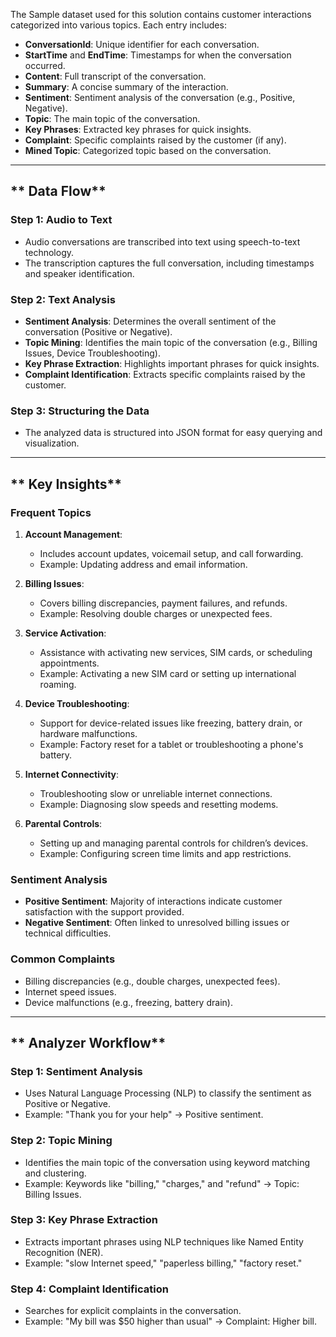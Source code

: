 <!-- ## **1. Overview of the Data** -->
The Sample dataset used for this solution contains customer interactions categorized into various topics. Each entry includes:

- **ConversationId**: Unique identifier for each conversation.
- **StartTime** and **EndTime**: Timestamps for when the conversation occurred.
- **Content**: Full transcript of the conversation.
- **Summary**: A concise summary of the interaction.
- **Sentiment**: Sentiment analysis of the conversation (e.g., Positive, Negative).
- **Topic**: The main topic of the conversation.
- **Key Phrases**: Extracted key phrases for quick insights.
- **Complaint**: Specific complaints raised by the customer (if any).
- **Mined Topic**: Categorized topic based on the conversation.

---

## ** Data Flow**

### **Step 1: Audio to Text**
- Audio conversations are transcribed into text using speech-to-text technology.
- The transcription captures the full conversation, including timestamps and speaker identification.

### **Step 2: Text Analysis**
- **Sentiment Analysis**: Determines the overall sentiment of the conversation (Positive or Negative).
- **Topic Mining**: Identifies the main topic of the conversation (e.g., Billing Issues, Device Troubleshooting).
- **Key Phrase Extraction**: Highlights important phrases for quick insights.
- **Complaint Identification**: Extracts specific complaints raised by the customer.

### **Step 3: Structuring the Data**
- The analyzed data is structured into JSON format for easy querying and visualization.

---

## ** Key Insights**
### **Frequent Topics**
1. **Account Management**:
      - Includes account updates, voicemail setup, and call forwarding.
      - Example: Updating address and email information.

2. **Billing Issues**:
      - Covers billing discrepancies, payment failures, and refunds.
      - Example: Resolving double charges or unexpected fees.

3. **Service Activation**:
      - Assistance with activating new services, SIM cards, or scheduling appointments.
      - Example: Activating a new SIM card or setting up international roaming.

4. **Device Troubleshooting**:
      - Support for device-related issues like freezing, battery drain, or hardware malfunctions.
      - Example: Factory reset for a tablet or troubleshooting a phone's battery.

5. **Internet Connectivity**:
      - Troubleshooting slow or unreliable internet connections.
      - Example: Diagnosing slow speeds and resetting modems.

6. **Parental Controls**:
      - Setting up and managing parental controls for children’s devices.
      - Example: Configuring screen time limits and app restrictions.

### **Sentiment Analysis**
- **Positive Sentiment**: Majority of interactions indicate customer satisfaction with the support provided.
- **Negative Sentiment**: Often linked to unresolved billing issues or technical difficulties.

### **Common Complaints**
- Billing discrepancies (e.g., double charges, unexpected fees).
- Internet speed issues.
- Device malfunctions (e.g., freezing, battery drain).

---

## ** Analyzer Workflow**

### **Step 1: Sentiment Analysis**
- Uses Natural Language Processing (NLP) to classify the sentiment as Positive or Negative.
- Example: "Thank you for your help" → Positive sentiment.

### **Step 2: Topic Mining**
- Identifies the main topic of the conversation using keyword matching and clustering.
- Example: Keywords like "billing," "charges," and "refund" → Topic: Billing Issues.

### **Step 3: Key Phrase Extraction**
- Extracts important phrases using NLP techniques like Named Entity Recognition (NER).
- Example: "slow Internet speed," "paperless billing," "factory reset."

### **Step 4: Complaint Identification**
- Searches for explicit complaints in the conversation.
- Example: "My bill was $50 higher than usual" → Complaint: Higher bill.